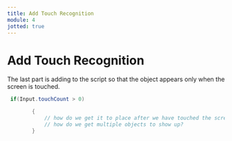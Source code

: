 ```yaml
---
title: Add Touch Recognition
module: 4
jotted: true
---
```


# Add Touch Recognition

The last part is adding to the script so that the object appears only when the screen is touched.

```csharp
 if(Input.touchCount > 0)

        {
            // how do we get it to place after we have touched the screen?
            // how do we get multiple objects to show up?
        }
        

```